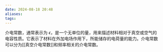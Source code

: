 ```yaml
---
date: 2024-08-18 20:48
aliases: 
tags: 
---
```

介电常数，通常表示为 $\epsilon$，是一个无单位的量，用来描述材料相对于真空或空气的电容性质。它表示了材料在外加电场作用下，所能储存的电荷量的能力。介电常数可以分为[[真空介电常数]]和频率相关的介电常数。
